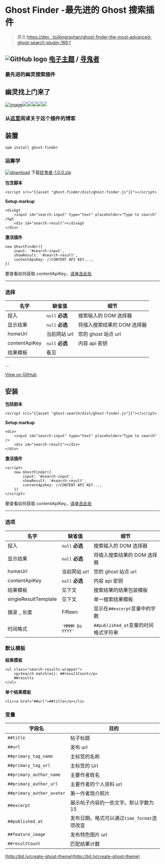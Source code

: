 # Ghost Finder -最先进的 Ghost 搜索插件

> 原文:[https://dev . to/kingrayhan/ghost-finder-the-most-advanced-ghost-search-plugin-169 f](https://dev.to/kingrayhan/ghost-finder-the-most-advanced-ghost-search-plugin-169f)

## ![GitHub logo](../Images/04febf72106d337f3956ebfaf9121dae.png) [电子主题](https://github.com/electronthemes) / [寻鬼者](https://github.com/electronthemes/ghost-finder)

### 最先进的幽灵搜索插件

<article class="markdown-body entry-content" itemprop="text">

# 幽灵找上门来了

[![image](../Images/c1fd02b890a07c99102a876ce22fe34d.png)](https://user-images.githubusercontent.com/7611746/55557292-5ee78a00-570b-11e9-873c-fe86f1d6aafa.png)[![](../Images/2e86c586a20887c07239ed00fe3ff2c3.png)](https://camo.githubusercontent.com/d799b786e7e98343facfe385501ad53495d85d69/68747470733a2f2f696d672e736869656c64732e696f2f6769746875622f7061636b6167652d6a736f6e2f762f656c656374726f6e7468656d65732f67686f73742d66696e6465722e737667)[![](../Images/9352315616c8664f74000e70b61f5242.png)](https://camo.githubusercontent.com/b3ce7501df5493c6652850f4ee15cae6bbad9d5b/68747470733a2f2f696d672e736869656c64732e696f2f6769746875622f6c616e6775616765732f636f64652d73697a652f656c656374726f6e7468656d65732f67686f73742d66696e6465722e737667)[![](../Images/2febd29a00484594506da7ba0af402f4.png)](https://camo.githubusercontent.com/954402978165d70cc55bf9eb74233573067e070e/68747470733a2f2f696d672e736869656c64732e696f2f6769746875622f6c6963656e73652f656c656374726f6e7468656d65732f67686f73742d66696e6465722e737667)[![](../Images/b2e13014f228886ca328abcd9de9dd6d.png)](https://camo.githubusercontent.com/fb1d6d1f1c8c9c94aa832f730a9a529fb12b9a09/68747470733a2f2f696d672e736869656c64732e696f2f6769746875622f6973737565732d7261772f656c656374726f6e7468656d65732f67686f73742d66696e6465722e7376673f7374796c653d706c6173746963)[![](../Images/08128da522d67d98aa42614a5359517d.png)](https://camo.githubusercontent.com/ac5334205f9b064f15a6eaa5c6652296547b358a/68747470733a2f2f696d672e736869656c64732e696f2f6769746875622f6c6173742d636f6d6d69742f656c656374726f6e7468656d65732f67686f73742d66696e6465722e737667)

### 从[这里](https://electronthemes.com/blog/add-search-option-to-ghost-theme/)阅读关于这个插件的博客

## 装置

```
npm install ghost-finder
```

### 运筹学

[![download](../Images/302fcb9a9cba0bd58c291d45cc76caf8.png)](https://camo.githubusercontent.com/8608a649425c41a7d775abbdff29b890f02450a5/68747470733a2f2f696d672e69636f6e73382e636f6d2f6d6174657269616c2d73686172702f32342f3030303030302f646f776e6c6f61642d322e706e67) 下载[捉鬼者-1.0.0.zip](https://github.com/electronthemes/ghost-finder/archive/v1.0.0.zip)

**包含脚本**

```
<script src="{{asset "ghost-finder/dist/ghost-finder.js"}}"></script>
```

**Setup markup**

```
<div&gt
    <input id="search-input" type="text" placeholder="Type to search" /&gt
    <div id="search-result"></div&gt
</div>
```

**激活插件**

```
new GhostFinder({
    input: '#search-input',
    showResult: '#search-result',
    contentApiKey: //CONTENT API KEY...,
})
```

要查看如何获取 contentApiKey，[请单击此处](https://github.com/electronthemes/ghost-finder/wiki/How-to-get-contentApiKey-%3F)

* * *

### 选择

| 名字 | 缺省值 | 细节 |
| --- | --- | --- |
| 投入 | `null` **必选** | 搜索输入的 DOM 选择器 |
| 显示结果 | `null` **必选** | 将插入搜索结果的 DOM 选择器 |
| homeUrl | 当前网站 url | 您的 ghost 站点 url |
| contentApiKey | `null` **必选** | 内容 api 密钥 |
| 结果模板 | 看见 |

…</article>

[View on GitHub](https://github.com/electronthemes/ghost-finder)

## [](#installation)安装

**包括剧本**

```
<script src="{{asset "ghost-search/dist/ghost-finder.js"}}"></script> 
```

**Setup markup**

```
<div>
    <input id="search-input" type="text" placeholder="Type to search" />
    <div id="search-result"></div>
</div> 
```

**激活插件**

```
<script>
    new GhostFinder({
        input: '#search-input',
        showResult: '#search-result',
        contentApiKey: //CONTENT API KEY...,
    })
</script> 
```

要查看如何获取 contentApiKey，[请单击此处](https://github.com/electronthemes/ghost-finder/wiki/How-to-get-contentApiKey-%3F)

* * *

### [](#options)选项

| 名字 | 缺省值 | 细节 |
| --- | --- | --- |
| 投入 | `null` **必选** | 搜索输入的 DOM 选择器 |
| 显示结果 | `null` **必选** | 将插入搜索结果的 DOM 选择器 |
| homeUrl | 当前网站 url | 您的 ghost 站点 url |
| contentApiKey | `null` **必选** | 内容 api 密钥 |
| 结果模板 | 见下文 | 搜索结果的结果包装模板 |
| singleResultTemplate | 见下文 | 单一搜索结果模板 |
| 摘录 _ 长度 | Fifteen | 显示在`##excerpt`变量中的字数 |
| 时间格式 | `'MMMM Do YYYY'` | `##published_at`变量的时间格式字符串 |

### [](#default-templates)默认模板

**结果模板**

```
<ul class="search-results-wrapper">
    <p>Search match(es): ##resultCount</p>
    ##results
</ul> 
```

**单个结果模板**

```
<li><a href="##url">##title</a></li> 
```

### [](#variables)变量

| 字段名 | 目的 |
| --- | --- |
| `##title` | 帖子标题 |
| `##url` | 发布 url |
| `##primary_tag_name` | 主标签的名称 |
| `##primary_tag_url` | 主标签的 Url |
| `##primary_author_name` | 主要作者姓名 |
| `##primary_author_url` | 主要作者的个人资料 url |
| `##primary_author_avater` | 第一作者简介照片 |
| `##excerpt` | 展示帖子内容的一些文字。默认字数为 15 |
| `##published_at` | 发布日期。格式可以通过`time_format`选项改变 |
| `##feature_image` | 发布特色图片 url |
| `##resultCount` | 匹配结果计数 |

[http://bit.ly/create-ghost-theme](http://bit.ly/create-ghost-theme)